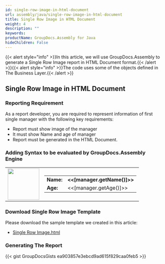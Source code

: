 ```yaml
---
id: single-row-image-in-html-document
url: assembly/java/single-row-image-in-html-document
title: Single Row Image in HTML Document
weight: 4
description: ""
keywords: 
productName: GroupDocs.Assembly for Java
hideChildren: False
---
```

{{< alert style="info" >}}In this article, we will use GroupDocs.Assembly to generate a Single Row Image report in HTML Document format.{{< /alert >}}{{< alert style="info" >}}The code uses some of the objects defined in The Business Layer.{{< /alert >}}

## Single Row Image in HTML Document

### Reporting Requirement

As a report developer, you are required to represent information of first single manager with the following key requirements:

*   Report must show image of the manager
*   It must show Name and age of manager
*   Report must be generated in the HTML Document.

### Adding Syntax to be evaluated by GroupDocs.Assembly Engine

<table><tbody><tr><td><img height="100" width="100" src="data:image/jpeg;base64,<<[FileUtil.getBytesAsBase64(manager.getPhoto())]>>"></td><td><table><tbody><tr><td><b>Name:</b></td><td><b>&lt;&lt;[manager.getName()]&gt;&gt;</b></td></tr><tr><td><b>Age:</b></td><td>&lt;&lt;[manager.getAge()]&gt;&gt;</td></tr></tbody></table></td></tr></tbody></table>

### Download Single Row Image Template

Please download the sample template we created in this article:

*   [Single Row Image.html](https://github.com/groupdocs-assembly/GroupDocs.Assembly-for-Java/blob/master/Examples/GroupDocs.Assembly.Examples.Java/Data/Storage/Html%20Templates/Single%20Row.html?raw=true)

### Generating The Report

{{< gist GroupDocsGists ea903857e3ebcd9ad615f829caa0feb5 >}}


